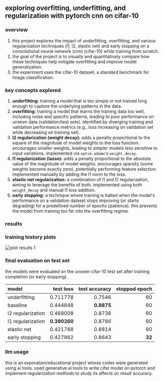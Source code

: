 ## exploring overfitting, underfitting, and regularization with pytorch cnn on cifar-10

### overview

1. this project explores the impact of underfitting, overfitting, and various regularization techniques (l1, l2, elastic net) and early stopping on a convolutional neural network (cnn) (cifar-10) while training from scratch. 
2. the goal of the project is to visually and quantitatively compare how these techniques help mitigate overfitting and improve model generalization.
3. the experiment uses the cifar-10 dataset, a standard benchmark for image classification.

### key concepts explored

1.  **underfitting:** training a model that is too simple or not trained long enough to capture the underlying patterns in the data.
2.  **overfitting:** training a model that learns the training data too well, including noise and specific patterns, leading to poor performance on unseen data (validation/test sets). identified by diverging training and validation performance metrics (e.g., loss increasing on validation set while decreasing on training set).
3.  **l2 regularization (weight decay):** adds a penalty proportional to the square of the magnitude of model weights to the loss function. encourages smaller weights, leading to simpler models less sensitive to input variations. implemented via `optim.adamw`'s `weight_decay`.
4.  **l1 regularization (lasso):** adds a penalty proportional to the absolute value of the magnitude of model weights. encourages sparsity (some weights become exactly zero), potentially performing feature selection. implemented manually by adding the l1 norm to the loss.
5.  **elastic net regularization:** a combination of l1 and l2 regularization, aiming to leverage the benefits of both. implemented using both `weight_decay` and manual l1 loss addition.
6.  **early stopping:** a technique where training is halted when the model's performance on a validation dataset stops improving (or starts degrading) for a predefined number of epochs (patience). this prevents the model from training too far into the overfitting regime.


### results

### training history plots
![plot results 1](https://github.com/user-attachments/assets/e00ba250-383e-4bcb-819a-46bb35d2bca9)

### final evaluation on test set

the models were evaluated on the unseen cifar-10 test set after training completion (or early stopping).

| model             |   test loss |   test accuracy |   stopped epoch |
| :---------------- | ----------: | --------------: | --------------: |
| underfitting      |    0.711778 |          0.7546 |              60 |
| baseline          |    0.444848 |          **0.8875** |              60 |
| l2 regularization |    0.468008 |          0.8736 |              60 |
| l1 regularization |    **0.390260** |          0.8786 |              60 |
| elastic net       |    0.421788 |          0.8814 |              60 |
| early stopping    |    0.427962 |          0.8643 |              **32** |


### llm usage

this is an exporation/educational project whose codes were generated using ai tools. used generative ai tools to write cifar model on pytorch and implement regularization methods to study its affects on result accuracy. 